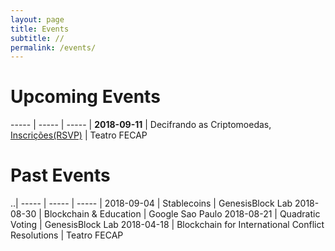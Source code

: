 ```yaml
---
layout: page
title: Events
subtitle: //
permalink: /events/
---
```


# Upcoming Events

----- | ----- | ----- |
**2018-09-11** | Decifrando as Criptomoedas, [Inscrições(RSVP)](https://goo.gl/forms/GEhQSkN4yO1jW4dk1) | Teatro FECAP

# Past Events

..|
----- | ----- | ----- |
2018-09-04 | Stablecoins | GenesisBlock Lab
2018-08-30 | Blockchain & Education | Google Sao Paulo
2018-08-21 | Quadratic Voting | GenesisBlock Lab
2018-04-18 | Blockchain for International Conflict Resolutions | Teatro FECAP

